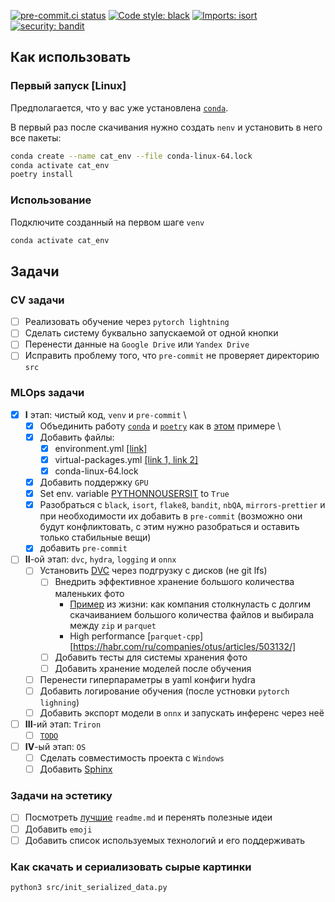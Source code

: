 [![pre-commit.ci status](https://results.pre-commit.ci/badge/github/pre-commit/pre-commit-hooks/main.svg)](https://results.pre-commit.ci/latest/github/pre-commit/pre-commit-hooks/main)
[![Code style: black](https://img.shields.io/badge/code%20style-black-000000.svg)](https://github.com/psf/black)
[![Imports: isort](https://img.shields.io/badge/%20imports-isort-%231674b1?style=flat&labelColor=ef8336)](https://pycqa.github.io/isort/)
[![security: bandit](https://img.shields.io/badge/security-bandit-yellow.svg)](https://github.com/PyCQA/bandit)

## Как использовать

### Первый запуск \[Linux\]

Предполагается, что у вас уже установлена [`conda`][link_miniconda_install].

В первый раз после скачивания нужно создать `nenv` и установить в него все
пакеты:

```bash
conda create --name cat_env --file conda-linux-64.lock
conda activate cat_env
poetry install
```

### Использование

Подключите созданный на первом шаге `venv`

```bash
conda activate cat_env
```

## Задачи

### CV задачи

- [ ] Реализовать обучение через `pytorch lightning`
- [ ] Сделать систему буквально запускаемой от одной кнопки
- [ ] Перенести данные на `Google Drive` или `Yandex Drive`
- [ ] Исправить проблему того, что `pre-commit` не проверяет директорию `src`

### MLOps задачи

- [x] **I** этап: чистый код, `venv` и `pre-commit` \
  - [x] Объединить работу [`conda`][link_conda_env] и [`poetry`][link_poetry]
        как в [этом][link_conda_poetry_together] примере \
  - [x] Добавить файлы:
    - [x] environment.yml [\[link\]][link_conda_env]
    - [x] virtual-packages.yml [\[link 1, ][link_conda_lock_1] [link
          2\]][link_conda_lock_2]
    - [x] conda-linux-64.lock
  - [x] Добавить поддержку `GPU`
  - [x] Set env. variable [PYTHONNOUSERSIT][link_pythonnousersit] to `True`
  - [x] Разобраться с `black`, `isort`, `flake8`, `bandit`, `nbQA`,
        `mirrors-prettier` и при необходимости их добавить в `pre-commit`
        (возможно они будут конфликтовать, с этим нужно разобраться и оставить
        только стабильные вещи)
  - [x] добавить `pre-commit`
- [ ] **II**-ой этап: `dvc`, `hydra`, `logging` и `onnx`
  - [ ] Установить [DVC][link_dvc_get_started] через подгрузку с дисков (не git
        lfs)
    - [ ] Внедрить эффективное хранение большого количества маленьких фото
      - [Пример][link_dvc_zip_or_array] из жизни: как компания столкнуласть с
        долгим скачаиванием большого количества файлов и выбирала между `zip` и
        `parquet`
      - High performance
        [`parquet-cpp`][https://habr.com/ru/companies/otus/articles/503132/]
    - [ ] Добавить тесты для системы хранения фото
    - [ ] Добавить хранение моделей после обучения
  - [ ] Перенести гиперпараметры в yaml конфиги hydra
  - [ ] Добавить логирование обучения (после устновки `pytorch lighning`)
  - [ ] Добавить экспорт модели в `onnx` и запускать инференс через неё
- [ ] **III**-ий этап: `Triron`
  - [ ] [`TODO`][link_todo]
- [ ] **IV**-ый этап: `OS`
  - [ ] Сделать совместимость проекта с `Windows`
  - [ ] Добавить [Sphinx][link_habr_sphinx]

### Задачи на эстетику

- [ ] Посмотреть [лучшие](https://github.com/matiassingers/awesome-readme)
      `readme.md` и перенять полезные идеи
- [ ] Добавить `emoji`
- [ ] Добавить список используемых технологий и его поддерживать

[link_miniconda_install]:
  https://docs.conda.io/projects/conda/en/latest/user-guide/install/linux.html
[link_conda_env]:
  https://conda.io/projects/conda/en/latest/user-guide/tasks/manage-environments.html#activating-an-environment
[link_poetry]:
  https://python-poetry.org/docs/#installing-with-the-official-installer
[link_pythonnousersit]:
  https://docs.python.org/3/using/cmdline.html#envvar-PYTHONNOUSERSITE
[link_conda_poetry_together]:
  https://stackoverflow.com/questions/70851048/does-it-make-sense-to-use-conda-poetry
[link_todo]: https://en.wikipedia.org/wiki/Comment_(computer_programming)#Tags
[link_conda_lock_1]: https://github.com/conda/conda-lock
[link_conda_lock_2]:
  https://conda.io/projects/conda/en/latest/user-guide/tasks/manage-virtual.html
[link_habr_sphinx]: https://habr.com/ru/companies/otus/articles/713992/
[link_dvc_get_started]:
  https://dvc.org/doc/start/data-management/data-versioning
[link_dvc_zip_or_array]:
  https://fizzylogic.nl/2023/01/13/did-you-know-dvc-doesn-t-handle-large-datasets-neither-did-we-and-here-s-how-we-fixed-it
[link_parquet_cpp_habr]: https://habr.com/ru/companies/otus/articles/503132/

### Как скачать и сериализовать сырые картинки

```bash
python3 src/init_serialized_data.py
```
